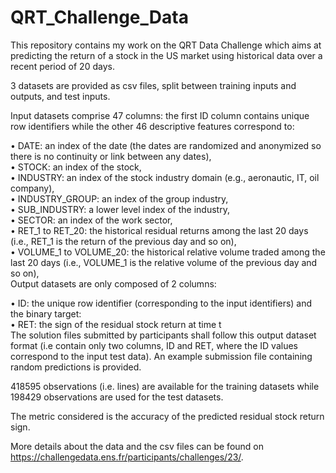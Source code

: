 # QRT_Challenge_Data
This repository contains my work on the QRT Data Challenge which aims at predicting the return of a stock in the US market using historical data over a recent period of 20 days. 

3 datasets are provided as csv files, split between training inputs and outputs, and test inputs.

Input datasets comprise 47 columns: the first ID column contains unique row identifiers while the other 46 descriptive features correspond to:

• DATE: an index of the date (the dates are randomized and anonymized so there is no continuity or link between any dates),  
• STOCK: an index of the stock,  
• INDUSTRY: an index of the stock industry domain (e.g., aeronautic, IT, oil company),  
• INDUSTRY_GROUP: an index of the group industry,  
• SUB_INDUSTRY: a lower level index of the industry,  
• SECTOR: an index of the work sector,  
• RET_1 to RET_20: the historical residual returns among the last 20 days (i.e., RET_1 is the return of the previous day and so on),  
• VOLUME_1 to VOLUME_20: the historical relative volume traded among the last 20 days (i.e., VOLUME_1 is the relative volume of the previous day and so on),  
Output datasets are only composed of 2 columns:  

• ID: the unique row identifier (corresponding to the input identifiers) and the binary target:  
• RET: the sign of the residual stock return at time t    
The solution files submitted by participants shall follow this output dataset format (i.e contain only two columns, ID and RET, where the ID values correspond to the input test data). An example submission file containing random predictions is provided.

418595 observations (i.e. lines) are available for the training datasets while 198429 observations are used for the test datasets.

The metric considered is the accuracy of the predicted residual stock return sign.

More details about the data and the csv files can be found on <html> https://challengedata.ens.fr/participants/challenges/23/.
